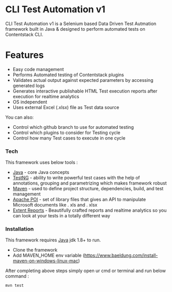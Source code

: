 # CLI Test Automation v1




CLI Test Automation v1 is a Selenium based Data Driven Test Autmation framework built in Java & designed to perform automated tests on Contentstack CLI.



# Features

  - Easy code management
  - Performs Automated testing of Contentstack plugins
  - Validates actual output against expected parameters by accessing generated logs
  - Generates interactive publishable HTML Test execution reports after  execution for realtime analytics 
  - OS independent
  - Uses external Excel (.xlsx) file as Test data source
  

You can also:
  - Control which github branch to use for automated testing
  - Control which plugins to consider for Testing cycle
  - Control how many Test cases to execute in one cycle


### Tech

This framework uses below tools :

* [Java] - core Java concepts
* [TestNG] - ability to write powerful test cases with the help of annotations, grouping and parametrizing which makes framework robust
* [Maven] - used to define project structure, dependencies, build, and test management
* [Apache POI] - set of library files that gives an API to manipulate Microsoft documents like . xls and . xlsx
* [Extent Reports] - Beautifully crafted reports and realtime analytics so you can look at your tests in a totally different way


### Installation

This framework requires [Java](https://www.oracle.com/java/technologies/oracle-java-archive-downloads.html) jdk 1.8+ to run.

 - Clone the framework
 - Add MAVEN_HOME env variable  (https://www.baeldung.com/install-maven-on-windows-linux-mac)

After completing above steps simply open ur cmd or terminal and run below command :
```sh
mvn test
```





[//]: # (These are reference links used in the body of this note and get stripped out when the markdown processor does its job. There is no need to format nicely because it shouldn't be seen. Thanks SO - http://stackoverflow.com/questions/4823468/store-comments-in-markdown-syntax)


   [Java]: <https://www.oracle.com/java/technologies/oracle-java-archive-downloads.html>
   [TestNG]: <https://testng.org/doc/>
   [Maven]: <https://maven.apache.org/>
   [Apache POI]: <https://poi.apache.org/>
   [Extent Reports]: <http://www.extentreports.com/>
   

